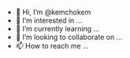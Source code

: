 - 👋 Hi, I’m @kemchokem
- 👀 I’m interested in ...
- 🌱 I’m currently learning ...
- 💞️ I’m looking to collaborate on ...
- 📫 How to reach me ...

<!---
kemchokem/kemchokem is a ✨ special ✨ repository because its `README.md` (this file) appears on your GitHub profile.
You can click the Preview link to take a look at your changes.
--->
